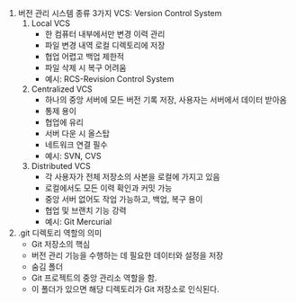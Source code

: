 1. 버전 관리 시스템 종류 3가지
    VCS: Version Control System
    1. Local VCS
        - 한 컴퓨터 내부에서만 변경 이력 관리
        - 파일 변경 내역 로컬 디렉토리에 저장
        - 협업 어렵고 백업 제한적
        - 파일 삭제 시 복구 어려움
        - 예시: RCS-Revision Control System
    2. Centralized VCS
        - 하나의 중앙 서버에 모든 버전 기록 저장, 사용자는 서버에서 데이터 받아옴
        - 통제 용이
        - 협업에 유리
        - 서버 다운 시 올스탑
        - 네트워크 연결 필수
        - 예시: SVN, CVS
    3. Distributed VCS
        - 각 사용자가 전체 저장소의 사본을 로컬에 가지고 있음
        - 로컬에서도 모든 이력 확인과 커밋 가능
        - 중앙 서버 없어도 작업 가능하고, 백업, 복구 용이
        - 협업 및 브랜치 기능 강력
        - 예시: Git Mercurial
2. .git 디렉토리 역할의 의미
    - Git 저장소의 핵심
    - 버전 관리 기능을 수행하는 데 필요한 데이터와 설정을 저장
    - 숨김 폴더
    - Git 프로젝트의 중앙 관리소 역할을 함.
    - 이 폴더가 있으면 해당 디렉토리가 Git 저장소로 인식된다.
    